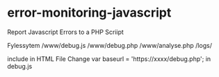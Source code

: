 # error-monitoring-javascript
Report Javascript Errors to a PHP Scriipt

Fylessytem
/www/debug.js
/www/debug.php
/www/analyse.php
/logs/

include <script src="https://xxx/debug.js"></script> in HTML File
Change   var baseurl = 'https://xxxx/debug.php'; in debug.js
